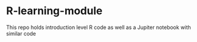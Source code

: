 # R-learning-module
This repo holds introduction level R code as well as a Jupiter notebook with similar code
